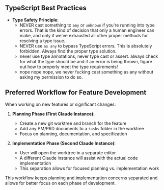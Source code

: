 ## TypeScript Best Practices

- **Type Safety Principle**:
  - NEVER cast something to `any` or `unknown` if you're running into type errors. That is the kind of decision that only a human engineer can make, and only if we've exhausted all other proper methods for resolving a type issue.
  - NEVER use `as any` to bypass TypeScript errors. This is absolutely forbidden. Always find the proper type solution.
  - never use type annotations, never type cast or assert. always check for what the type should be and if an error is being thrown, figure out how to properly meet the type requirements!
  - nope nope nope, we never fucking cast something as any without asking my permission to do so.

## Preferred Workflow for Feature Development

When working on new features or significant changes:

1. **Planning Phase (First Claude Instance)**:
   - Create a new git worktree and branch for the feature
   - Add any PM/PRD documents to a `tasks` folder in the worktree
   - Focus on planning, documentation, and specification

2. **Implementation Phase (Second Claude Instance)**:
   - User will open the worktree in a separate editor
   - A different Claude instance will assist with the actual code implementation
   - This separation allows for focused planning vs. implementation work

This workflow keeps planning and implementation concerns separated and allows for better focus on each phase of development.